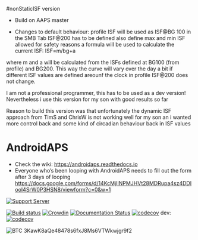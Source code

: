 #nonStaticISF version

- Build on AAPS master

- Changes to default behaviour:
profile ISF will be used as ISF@BG 100
in the SMB Tab ISF@200 has to be defined
also define max and min ISF allowed for safety reasons
a formula will be used to calculate the current ISF:
ISF=m/bg+a

where m and a will be calculated from the ISFs defined at BG100 (from profile) and BG200.
This way the curve will vary over the day a bit if different ISF values are defined areounf the clock in profile
ISF@200 does not change.

I am not a professional programmer, this has to be used as a dev version!
Nevertheless i use this version for my son with good results so far

Reason to build this version was that unfortunately the dynamic ISF approach from TimS and ChrisW is not working well for my son an i wanted more control back and some kind of circadian behaviour back in ISF values





# AndroidAPS

* Check the wiki: https://androidaps.readthedocs.io
*  Everyone who’s been looping with AndroidAPS needs to fill out the form after 3 days of looping  https://docs.google.com/forms/d/14KcMjlINPMJHVt28MDRupa4sz4DDIooI4SrW0P3HSN8/viewform?c=0&w=1

[![Support Server](https://img.shields.io/discord/629952586895851530.svg?label=Discord&logo=Discord&colorB=7289da&style=for-the-badge)](https://discord.gg/4fQUWHZ4Mw)

[![Build status](https://travis-ci.org/nightscout/AndroidAPS.svg?branch=master)](https://travis-ci.org/nightscout/AndroidAPS)
[![Crowdin](https://d322cqt584bo4o.cloudfront.net/androidaps/localized.svg)](https://translations.androidaps.org/project/androidaps)
[![Documentation Status](https://readthedocs.org/projects/androidaps/badge/?version=latest)](https://androidaps.readthedocs.io/en/latest/?badge=latest)
[![codecov](https://codecov.io/gh/MilosKozak/AndroidAPS/branch/master/graph/badge.svg)](https://codecov.io/gh/MilosKozak/AndroidAPS)
dev: [![codecov](https://codecov.io/gh/MilosKozak/AndroidAPS/branch/dev/graph/badge.svg)](https://codecov.io/gh/MilosKozak/AndroidAPS)


![BTC](https://bitit.io/assets/coins/icon-btc-1e5a37bc0eb730ac83130d7aa859052bd4b53ac3f86f99966627801f7b0410be.svg) 3KawK8aQe48478s6fxJ8Ms6VTWkwjgr9f2
